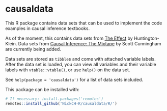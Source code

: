 # causaldata

This R package contains data sets that can be used to implement the code examples in causal inference textbooks.

As of the moment, this contains data sets from [The Effect](http://www.nickchk.com/causalitybook.html) by Huntington-Klein. Data sets from [Causal Inference: The Mixtape](https://mixtape.scunning.com/index.html) by Scott Cunningham are currently being added.

Data sets are stored as `tibble`s and come with attached variable labels. After the data set is loaded, you can view all variables and their variable labels with `vtable::vtable()`, or use `help()` on the data set.

See `help(package = 'causaldata')` for a list of data sets included.

This package can be installed with:

```r
# If necessary: install.packages('remotes')
remotes::install_github('NickCH-K/causaldata/R/')
```
